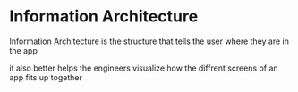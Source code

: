# Information Architecture

Information Architecture is the structure that tells the user where they are in the app

it also better helps the engineers visualize how the diffrent screens of an app fits up together